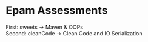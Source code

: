 # Epam Assessments
First: sweets -> Maven & OOPs  
Second: cleanCode -> Clean Code and IO Serialization

